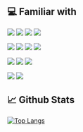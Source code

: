 ## 💻 Familiar with

![](https://img.shields.io/badge/Python-informational?style=for-the-badge&logo=python&logoColor=e3af2b&color=383838)
![](https://img.shields.io/badge/JavaScript-informational?style=for-the-badge&logo=javascript&logoColor=e3af2b&color=383838)
![](https://img.shields.io/badge/Java-informational?style=for-the-badge&logo=java&logoColor=e3af2b&color=383838)
![](https://img.shields.io/badge/Php-informational?style=for-the-badge&logo=php&logoColor=e3af2b&color=383838)

![](https://img.shields.io/badge/Django-informational?style=for-the-badge&logo=django&logoColor=e3af2b&color=383838)
![](https://img.shields.io/badge/React-informational?style=for-the-badge&logo=react&logoColor=e3af2b&color=383838)
![](https://img.shields.io/badge/Android-informational?style=for-the-badge&logo=android&logoColor=e3af2b&color=383838)
![](https://img.shields.io/badge/Tensorflow-informational?style=for-the-badge&logo=tensorflow&logoColor=e3af2b&color=383838)

![](https://img.shields.io/badge/PostgreSQL-informational?style=for-the-badge&logo=postgresql&logoColor=e3af2b&color=383838)
![](https://img.shields.io/badge/MySQL-informational?style=for-the-badge&logo=mysql&logoColor=e3af2b&color=383838)
![](https://img.shields.io/badge/Firestore-informational?style=for-the-badge&logo=firebase&logoColor=e3af2b&color=383838)

![](https://img.shields.io/badge/Git-informational?style=for-the-badge&logo=git&logoColor=e3af2b&color=383838)
![](https://img.shields.io/badge/Docker-informational?style=for-the-badge&logo=docker&logoColor=e3af2b&color=383838)

## 📈 Github Stats 
[![Top Langs](https://github-readme-stats.vercel.app/api/top-langs/?username=pantemma&layout=compact&theme=gruvbox)](https://github.com/glauvus)
